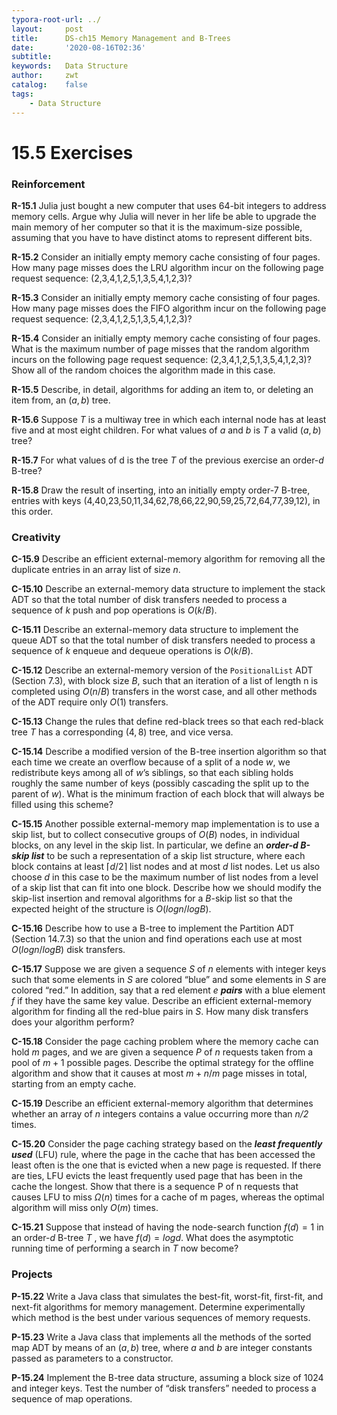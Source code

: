 ```yaml
---
typora-root-url: ../
layout:     post
title:      DS-ch15 Memory Management and B-Trees
date:       '2020-08-16T02:36'
subtitle:   
keywords:   Data Structure
author:     zwt
catalog:    false
tags:
    - Data Structure
---
```


# 15.5 Exercises

### Reinforcement

**R-15.1** Julia just bought a new computer that uses 64-bit integers to address memory cells. Argue why Julia will never in her life be able to upgrade the main memory of her computer so that it is the maximum-size possible, assuming that you have to have distinct atoms to represent different bits.

**R-15.2** Consider an initially empty memory cache consisting of four pages. How many page misses does the LRU algorithm incur on the following page request sequence: (2,3,4,1,2,5,1,3,5,4,1,2,3)?

**R-15.3** Consider an initially empty memory cache consisting of four pages. How many page misses does the FIFO algorithm incur on the following page request sequence: (2,3,4,1,2,5,1,3,5,4,1,2,3)?

**R-15.4** Consider an initially empty memory cache consisting of four pages. What is the maximum number of page misses that the random algorithm incurs on the following page request sequence: (2,3,4,1,2,5,1,3,5,4,1,2,3)? Show all of the random choices the algorithm made in this case.

**R-15.5** Describe, in detail, algorithms for adding an item to, or deleting an item from, an $(a,b)$ tree.

**R-15.6** Suppose *T* is a multiway tree in which each internal node has at least five and at most eight children. For what values of *a* and *b* is $T$ a valid $(a,b)$ tree?

**R-15.7** For what values of d is the tree $T$ of the previous exercise an order-*d* B-tree?

**R-15.8** Draw the result of inserting, into an initially empty order-7 B-tree, entries with keys (4,40,23,50,11,34,62,78,66,22,90,59,25,72,64,77,39,12), in this order.  

### Creativity

**C-15.9** Describe an efficient external-memory algorithm for removing all the duplicate entries in an array list of size *n*.

**C-15.10** Describe an external-memory data structure to implement the stack ADT so that the total number of disk transfers needed to process a sequence of *k* push and pop operations is $O(k/B)$.

**C-15.11** Describe an external-memory data structure to implement the queue ADT so that the total number of disk transfers needed to process a sequence of *k* enqueue and dequeue operations is $O(k/B)$.

**C-15.12** Describe an external-memory version of the `PositionalList` ADT (Section 7.3), with block size *B*, such that an iteration of a list of length n is completed using $O(n/B)$ transfers in the worst case, and all other methods of the ADT require only $O(1)$ transfers.  

**C-15.13** Change the rules that define red-black trees so that each red-black tree *T* has a corresponding $(4,8)$ tree, and vice versa.

**C-15.14** Describe a modified version of the B-tree insertion algorithm so that each time we create an overflow because of a split of a node *w*, we redistribute keys among all of *w*’s siblings, so that each sibling holds roughly the same number of keys (possibly cascading the split up to the parent of *w*). What is the minimum fraction of each block that will always be filled using this scheme?

**C-15.15** Another possible external-memory map implementation is to use a skip list, but to collect consecutive groups of $O(B)$ nodes, in individual blocks, on any level in the skip list. In particular, we define an ***order-d B-skip list*** to be such a representation
of a skip list structure, where each block contains at least $⌈d/2⌉$ list nodes and at most *d* list nodes. Let us also choose *d* in this case to be the maximum number of list nodes from a level of a skip list that can fit into one block. Describe how we should modify the skip-list insertion and removal algorithms for a *B*-skip list so that the expected height of the structure is $O(logn/logB)$.

**C-15.16** Describe how to use a B-tree to implement the Partition ADT (Section 14.7.3) so that the union and find operations each use at most $O(logn/logB)$ disk transfers.

**C-15.17** Suppose we are given a sequence *S* of *n* elements with integer keys such that some elements in *S* are colored “blue” and some elements in *S* are colored “red.” In addition, say that a red element *e* ***pairs*** with a blue element *f* if they have the same key value. Describe an efficient external-memory algorithm for finding all the red-blue pairs in *S*. How many disk transfers does your algorithm perform?

**C-15.18** Consider the page caching problem where the memory cache can hold *m* pages, and we are given a sequence *P* of *n* requests taken from a pool of $m + 1$ possible pages. Describe the optimal strategy for the offline algorithm and show that it
causes at most $m + n/m$ page misses in total, starting from an empty cache.

**C-15.19** Describe an efficient external-memory algorithm that determines whether an array of *n* integers contains a value occurring more than *n/2* times.

**C-15.20** Consider the page caching strategy based on the ***least frequently used*** (LFU) rule, where the page in the cache that has been accessed the least often is the one that is evicted when a new page is requested. If there are ties, LFU evicts the least frequently used page that has been in the cache the longest. Show that there is a sequence P of n requests that causes LFU to miss $Ω(n)$ times for a cache of m pages, whereas the optimal algorithm will miss only $O(m)$ times.

**C-15.21** Suppose that instead of having the node-search function $f (d) = 1$ in an order-*d* B-tree *T* , we have $f (d) = logd$. What does the asymptotic running time of performing a search in *T* now become?  

### Projects

**P-15.22** Write a Java class that simulates the best-fit, worst-fit, first-fit, and next-fit algorithms for memory management. Determine experimentally which method is the best under various sequences of memory requests.  

**P-15.23** Write a Java class that implements all the methods of the sorted map ADT by means of an $(a,b)$ tree, where *a* and *b* are integer constants passed as parameters to a constructor.

**P-15.24** Implement the B-tree data structure, assuming a block size of 1024 and integer keys. Test the number of “disk transfers” needed to process a sequence of map operations.  